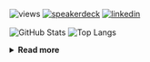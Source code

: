 ![views](https://komarev.com/ghpvc/?username=chck&color=blueviolet)
[![speakerdeck](https://img.shields.io/badge/Speaker_Deck-chck-8a2be2?style=flat-square&logo=speaker-deck)](https://speakerdeck.com/chck)
[![linkedin](https://img.shields.io/badge/LinkedIn-chck-8a2be2?style=flat-square&logo=linkedin)](https://www.linkedin.com/in/chck/)

<p align="left"> 
  <img alt="GitHub Stats" align="center" height="150" src="https://github-readme-stats-nine-umber-51.vercel.app/api?username=chck&count_private=true&show_icons=true&hide_title=true&theme=buefy" />
  <img alt="Top Langs" align="center" height="150" src="https://github-readme-stats-nine-umber-51.vercel.app/api/top-langs/?username=chck&layout=compact&count_private=true&show_icons=true&hide_title=true&theme=buefy" />
</p>

<details>
  <summary><b>Read more</b></summary>
  <br>

  <!--START_SECTION:waka-->
**🐱 My GitHub Data** 

> 📦 123.0 kB Used in GitHub's Storage 
 > 
> 🏆 61 Contributions in the Year 2025
 > 
> 💼 Opted to Hire
 > 
> 📜 133 Public Repositories 
 > 
> 🔑 24 Private Repositories 
 > 
**I'm a Night 🦉** 

```text
🌞 Morning                974 commits         ███░░░░░░░░░░░░░░░░░░░░░░   13.99 % 
🌆 Daytime                2202 commits        ████████░░░░░░░░░░░░░░░░░   31.62 % 
🌃 Evening                2013 commits        ███████░░░░░░░░░░░░░░░░░░   28.91 % 
🌙 Night                  1774 commits        ██████░░░░░░░░░░░░░░░░░░░   25.48 % 
```
📅 **I'm Most Productive on Thursday** 

```text
Monday                   1334 commits        █████░░░░░░░░░░░░░░░░░░░░   19.16 % 
Tuesday                  1042 commits        ████░░░░░░░░░░░░░░░░░░░░░   14.96 % 
Wednesday                1224 commits        ████░░░░░░░░░░░░░░░░░░░░░   17.58 % 
Thursday                 1668 commits        ██████░░░░░░░░░░░░░░░░░░░   23.96 % 
Friday                   687 commits         ██░░░░░░░░░░░░░░░░░░░░░░░   09.87 % 
Saturday                 418 commits         ██░░░░░░░░░░░░░░░░░░░░░░░   06.00 % 
Sunday                   590 commits         ██░░░░░░░░░░░░░░░░░░░░░░░   08.47 % 
```


📊 **This Week I Spent My Time On** 

```text
💬 Programming Languages: 
YAML                     1 hr 27 mins        ███████████░░░░░░░░░░░░░░   45.68 % 
Markdown                 53 mins             ███████░░░░░░░░░░░░░░░░░░   27.90 % 
Git                      34 mins             █████░░░░░░░░░░░░░░░░░░░░   18.08 % 
Vim Script               10 mins             █░░░░░░░░░░░░░░░░░░░░░░░░   05.27 % 
Cheetah                  4 mins              █░░░░░░░░░░░░░░░░░░░░░░░░   02.10 % 

🔥 Editors: 
Neovim                   2 hrs 44 mins       █████████████████████░░░░   85.69 % 
Obsidian                 24 mins             ███░░░░░░░░░░░░░░░░░░░░░░   12.71 % 
Zed                      2 mins              ░░░░░░░░░░░░░░░░░░░░░░░░░   01.52 % 
Chrome                   0 secs              ░░░░░░░░░░░░░░░░░░░░░░░░░   00.07 % 
```

**I Mostly Code in Python** 

```text
Python                   44 repos            ████████░░░░░░░░░░░░░░░░░   33.08 % 
Jupyter Notebook         19 repos            ████░░░░░░░░░░░░░░░░░░░░░   14.29 % 
TypeScript               7 repos             █░░░░░░░░░░░░░░░░░░░░░░░░   05.26 % 
Dockerfile               5 repos             █░░░░░░░░░░░░░░░░░░░░░░░░   03.76 % 
Astro                    1 repo              ░░░░░░░░░░░░░░░░░░░░░░░░░   00.75 % 
```



**Timeline**

![Lines of Code chart](https://raw.githubusercontent.com/chck/chck/main/assets/bar_graph.png)


 Last Updated on 2025-01-18 01:48 UTC
<!--END_SECTION:waka-->
</details>

